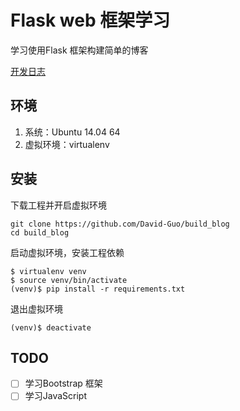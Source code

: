 # Flask web 框架学习

学习使用Flask 框架构建简单的博客

[开发日志](./buildlog.md)

## 环境

1. 系统：Ubuntu 14.04 64
2. 虚拟环境：virtualenv


## 安装

下载工程并开启虚拟环境

```shell
git clone https://github.com/David-Guo/build_blog
cd build_blog
``````

启动虚拟环境，安装工程依赖

```shell
$ virtualenv venv
$ source venv/bin/activate
(venv)$ pip install -r requirements.txt
``````

退出虚拟环境

```shell
(venv)$ deactivate
``````

## TODO 

* [ ] 学习Bootstrap 框架
* [ ] 学习JavaScript

